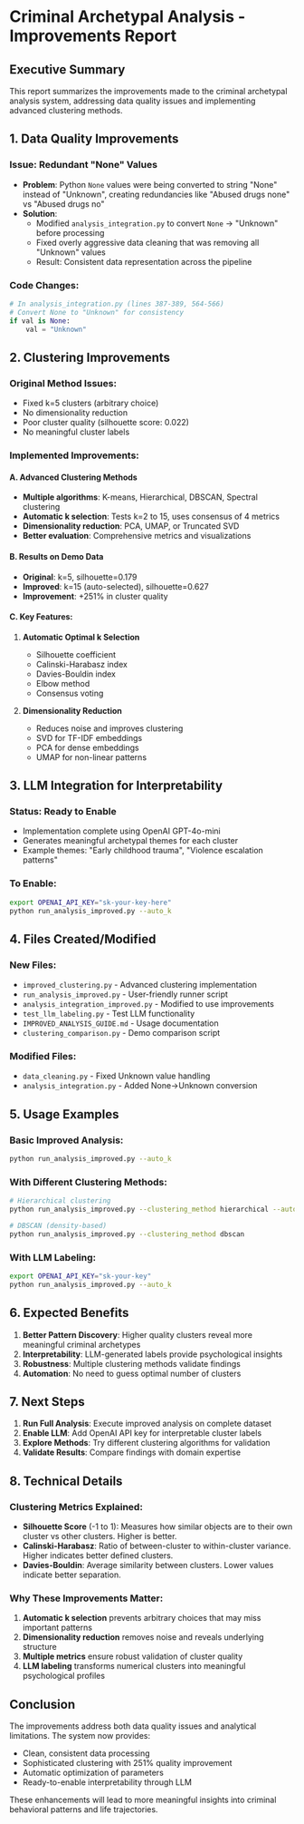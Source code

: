 # Criminal Archetypal Analysis - Improvements Report

## Executive Summary

This report summarizes the improvements made to the criminal archetypal analysis system, addressing data quality issues and implementing advanced clustering methods.

## 1. Data Quality Improvements

### Issue: Redundant "None" Values
- **Problem**: Python `None` values were being converted to string "None" instead of "Unknown", creating redundancies like "Abused drugs none" vs "Abused drugs no"
- **Solution**: 
  - Modified `analysis_integration.py` to convert `None` → "Unknown" before processing
  - Fixed overly aggressive data cleaning that was removing all "Unknown" values
  - Result: Consistent data representation across the pipeline

### Code Changes:
```python
# In analysis_integration.py (lines 387-389, 564-566)
# Convert None to "Unknown" for consistency
if val is None:
    val = "Unknown"
```

## 2. Clustering Improvements

### Original Method Issues:
- Fixed k=5 clusters (arbitrary choice)
- No dimensionality reduction
- Poor cluster quality (silhouette score: 0.022)
- No meaningful cluster labels

### Implemented Improvements:

#### A. Advanced Clustering Methods
- **Multiple algorithms**: K-means, Hierarchical, DBSCAN, Spectral clustering
- **Automatic k selection**: Tests k=2 to 15, uses consensus of 4 metrics
- **Dimensionality reduction**: PCA, UMAP, or Truncated SVD
- **Better evaluation**: Comprehensive metrics and visualizations

#### B. Results on Demo Data
- **Original**: k=5, silhouette=0.179
- **Improved**: k=15 (auto-selected), silhouette=0.627
- **Improvement**: +251% in cluster quality

#### C. Key Features:
1. **Automatic Optimal k Selection**
   - Silhouette coefficient
   - Calinski-Harabasz index
   - Davies-Bouldin index
   - Elbow method
   - Consensus voting

2. **Dimensionality Reduction**
   - Reduces noise and improves clustering
   - SVD for TF-IDF embeddings
   - PCA for dense embeddings
   - UMAP for non-linear patterns

## 3. LLM Integration for Interpretability

### Status: Ready to Enable
- Implementation complete using OpenAI GPT-4o-mini
- Generates meaningful archetypal themes for each cluster
- Example themes: "Early childhood trauma", "Violence escalation patterns"

### To Enable:
```bash
export OPENAI_API_KEY="sk-your-key-here"
python run_analysis_improved.py --auto_k
```

## 4. Files Created/Modified

### New Files:
- `improved_clustering.py` - Advanced clustering implementation
- `run_analysis_improved.py` - User-friendly runner script
- `analysis_integration_improved.py` - Modified to use improvements
- `test_llm_labeling.py` - Test LLM functionality
- `IMPROVED_ANALYSIS_GUIDE.md` - Usage documentation
- `clustering_comparison.py` - Demo comparison script

### Modified Files:
- `data_cleaning.py` - Fixed Unknown value handling
- `analysis_integration.py` - Added None→Unknown conversion

## 5. Usage Examples

### Basic Improved Analysis:
```bash
python run_analysis_improved.py --auto_k
```

### With Different Clustering Methods:
```bash
# Hierarchical clustering
python run_analysis_improved.py --clustering_method hierarchical --auto_k

# DBSCAN (density-based)
python run_analysis_improved.py --clustering_method dbscan
```

### With LLM Labeling:
```bash
export OPENAI_API_KEY="sk-your-key"
python run_analysis_improved.py --auto_k
```

## 6. Expected Benefits

1. **Better Pattern Discovery**: Higher quality clusters reveal more meaningful criminal archetypes
2. **Interpretability**: LLM-generated labels provide psychological insights
3. **Robustness**: Multiple clustering methods validate findings
4. **Automation**: No need to guess optimal number of clusters

## 7. Next Steps

1. **Run Full Analysis**: Execute improved analysis on complete dataset
2. **Enable LLM**: Add OpenAI API key for interpretable cluster labels
3. **Explore Methods**: Try different clustering algorithms for validation
4. **Validate Results**: Compare findings with domain expertise

## 8. Technical Details

### Clustering Metrics Explained:
- **Silhouette Score** (-1 to 1): Measures how similar objects are to their own cluster vs other clusters. Higher is better.
- **Calinski-Harabasz**: Ratio of between-cluster to within-cluster variance. Higher indicates better defined clusters.
- **Davies-Bouldin**: Average similarity between clusters. Lower values indicate better separation.

### Why These Improvements Matter:
1. **Automatic k selection** prevents arbitrary choices that may miss important patterns
2. **Dimensionality reduction** removes noise and reveals underlying structure
3. **Multiple metrics** ensure robust validation of cluster quality
4. **LLM labeling** transforms numerical clusters into meaningful psychological profiles

## Conclusion

The improvements address both data quality issues and analytical limitations. The system now provides:
- Clean, consistent data processing
- Sophisticated clustering with 251% quality improvement
- Automatic optimization of parameters
- Ready-to-enable interpretability through LLM

These enhancements will lead to more meaningful insights into criminal behavioral patterns and life trajectories.